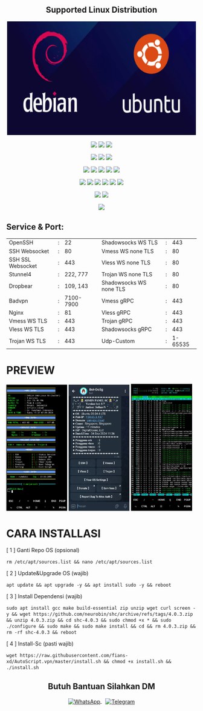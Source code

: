 <h2 align="center"> Supported Linux Distribution</h2>
<p align="center">
    <img src="/banner/debub.png" width="500" height="300">
</p>
<p align="center"><img src="https://img.shields.io/static/v1?style=for-the-badge&logo=debian&label=Debian%209&message=Stretch&color=purple"> <img src="https://img.shields.io/static/v1?style=for-the-badge&logo=debian&label=Debian%2010&message=Buster&color=purple"> <img src="https://img.shields.io/static/v1?style=for-the-badge&logo=debian&label=Debian%2011&message=Bullseye&color=purple">
</p>

<p align="center"><img src="https://img.shields.io/static/v1?style=for-the-badge&logo=ubuntu&label=Ubuntu%2018&message=Lts&color=red"> <img src="https://img.shields.io/static/v1?style=for-the-badge&logo=ubuntu&label=Ubuntu%2020&message=Lts&color=red"> <img src="https://img.shields.io/static/v1?style=for-the-badge&logo=ubuntu&label=Ubuntu%2022&message=Lts&color=red">
</p>

<p align="center"><img src="https://img.shields.io/badge/Service-SSH_Over_Websocket-success.svg"> <img src="https://img.shields.io/badge/Service-SSH_UDP_Custom-success.svg"> <img src="https://img.shields.io/badge/Service-SSH_Dropbear-success.svg">  <img src="https://img.shields.io/badge/Service-Stunnel4-success.svg">  <img src="https://img.shields.io/badge/Service-Fail2Ban-brightgreen">  
<p align="center"><img src="https://img.shields.io/badge/Service-XRAY_VLESS-success.svg">  <img src="https://img.shields.io/badge/Service-XRAY_VMESS-success.svg">  <img src="https://img.shields.io/badge/Service-XRAY_TROJAN-success.svg"> <img src= "https://img.shields.io/badge/Service-Websocket-success.svg"> <img src= "https://img.shields.io/badge/Service-GRPC-success.svg"> <img src= "https://img.shields.io/badge/Service-Shadowsocks-success.svg">  
<p <p align="center"><img src="https://img.shields.io/badge/Service-Webmin-success.svg"> <img src="https://img.shields.io/badge/Service-Helium-success.svg">
<p <p align="center"><img src="https://wangchujiang.com/sb/status/stable.svg">

## Service & Port:
<table>
  <tr>
    <td>OpenSSH</td>
    <td>:</td>
    <td>22</td>
    <td></td>
    <td>Shadowsocks WS TLS</td>
    <td>:</td>
    <td>443</td>
  </tr>
  <tr>
    <td>SSH Websocket</td>
    <td>:</td>
    <td>80</td>
    <td></td>
    <td>Vmess WS none TLS</td>
    <td>:</td>
    <td>80</td>
  </tr>
  <tr>
    <td>SSH SSL Websocket</td>
    <td>:</td>
    <td>443</td>
    <td></td>
    <td>Vless WS none TLS</td>
    <td>:</td>
    <td>80</td>
  </tr>
  <tr>
    <td>Stunnel4</td>
    <td>:</td>
    <td>222, 777</td>
    <td></td>
    <td>Trojan WS none TLS</td>
    <td>:</td>
    <td>80</td>
  </tr>
  <tr>
    <td>Dropbear</td>
    <td>:</td>
    <td>109, 143</td>
    <td></td>
    <td>Shadowsocks WS none TLS</td>
    <td>:</td>
    <td>80</td>
  </tr>
  <tr>
    <td>Badvpn</td>
    <td>:</td>
    <td>7100-7900</td>
    <td></td>
    <td>Vmess gRPC</td>
    <td>:</td>
    <td>443</td>
  </tr>
  <tr>
    <td>Nginx</td>
    <td>:</td>
    <td>81</td>
    <td></td>
    <td>Vless gRPC</td>
    <td>:</td>
    <td>443</td>
  </tr>
  <tr>
    <td>Vmess WS TLS</td>
    <td>:</td>
    <td>443</td>
    <td></td>
    <td>Trojan gRPC</td>
    <td>:</td>
    <td>443</td>
  </tr>
  <tr>
    <td>Vless WS TLS</td>
    <td>:</td>
    <td>443</td>
    <td></td>
    <td>Shadowsocks gRPC</td>
    <td>:</td>
    <td>443</td>
  </tr>
  <tr>
    <td>Trojan WS TLS</td>
    <td>:</td>
    <td>443</td>
    <td></td>
    <td>Udp-Custom</td>
    <td>:</td>
    <td>1-65535</td>
  </tr>
</table>

# PREVIEW
<p float="left">
  <img src="/preview/pekok.jpg" width="32%" />
  <img src="/preview/terk.jpg" width="32%" />
  <img src="/preview/njiai.jpg" width="32%" />
</p>

# CARA INSTALLASI
[ 1 ]  Ganti Repo OS (opsional)
```
rm /etc/apt/sources.list && nano /etc/apt/sources.list
```
[ 2 ]  Update&Upgrade OS (wajib)
```
apt update && apt upgrade -y && apt install sudo -y && reboot
```
[ 3 ]  Install Dependensi (wajib)
```
sudo apt install gcc make build-essential zip unzip wget curl screen -y && wget https://github.com/neurobin/shc/archive/refs/tags/4.0.3.zip && unzip 4.0.3.zip && cd shc-4.0.3 && sudo chmod +x * && sudo ./configure && sudo make && sudo make install && cd && rm 4.0.3.zip && rm -rf shc-4.0.3 && reboot
```
[ 4 ]  Install-Sc (pasti wajib)
```
wget https://raw.githubusercontent.com/fians-xd/AutoScript.vpn/master/install.sh && chmod +x install.sh && ./install.sh
```

<h2 align="center"> Butuh Bantuan Silahkan DM </h2>
<div align="center">
  <a href="https://wa.me/6287749044636" target="_blank">
    <img src="https://cdn-icons-png.flaticon.com/128/4494/4494494.png" alt="WhatsApp" width="35" height="35" style="vertical-align: middle;"/>
  </a>
  <a href="https://t.me/yansxdi" target="_blank" style="margin-left: 10px;">
    <img src="https://upload.wikimedia.org/wikipedia/commons/8/82/Telegram_logo.svg" alt="Telegram" width="35" height="35" style="vertical-align: middle;"/>
  </a>
</div>
